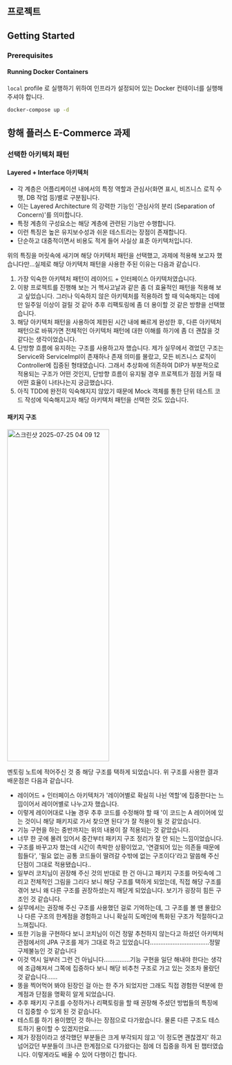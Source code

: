 ## 프로젝트

## Getting Started

### Prerequisites

#### Running Docker Containers

`local` profile 로 실행하기 위하여 인프라가 설정되어 있는 Docker 컨테이너를 실행해주셔야 합니다.

```bash
docker-compose up -d
```

## 항해 플러스 E-Commerce 과제
### 선택한 아키텍처 패턴
#### Layered + Interface 아키텍처
- 각 계층은 어플리케이션 내에서의 특정 역할과 관심사(화면 표시, 비즈니스 로직 수행, DB 작업 등)별로 구분됩니다.
- 이는 Layered Architecture 의 강력한 기능인 '관심사의 분리 (Separation of Concern)'를 의미합니다.
- 특정 계층의 구성요소는 해당 계층에 관련된 기능만 수행합니다.
- 이런 특징은 높은 유지보수성과 쉬운 테스트라는 장점이 존재합니다.
- 단순하고 대중적이면서 비용도 적게 들어 사실상 표준 아키텍처입니다.

위의 특징을 머릿속에 새기며 해당 아키텍처 패턴을 선택했고, 과제에 적용해 보고자 했습니다만...실제로 해당 아키텍처 패턴을 사용한 주된 이유는 다음과 같습니다.

1. 가장 익숙한 아키텍처 패턴이 레이어드 + 인터페이스 아키텍처였습니다.
2. 이왕 프로젝트를 진행해 보는 거 헥사고날과 같은 좀 더 효율적인 패턴을 적용해 보고 싶었습니다. 그러나 익숙하지 않은 아키텍처를 적용하려 할 때 익숙해지는 데에만 일주일 이상이 걸릴 것 같아 추후 리팩토링에 좀 더 용이할 것 같은 방향을 선택했습니다.
3. 해당 아키텍처 패턴을 사용하여 제한된 시간 내에 빠르게 완성한 후, 다른 아키텍처 패턴으로 바꿔가면 전체적인 아키텍처 패턴에 대한 이해를 하기에 좀 더 괜찮을 것 같다는 생각이었습니다.
4. 단방향 흐름에 유지하는 구조를 사용하고자 했습니다. 제가 실무에서 겪었던 구조는 Service와 ServiceImpl이 존재하나 존재 의미를 몰랐고, 모든 비즈니스 로직이 Controller에 집중된 형태였습니다.
그래서 추상화에 의존하여 DIP가 부분적으로 적용되는 구조가 어떤 것인지, 단방향 흐름이 유지될 경우 프로젝트가 점점 커질 때 어떤 효율이 나타나는지 궁금했습니다.
5. 아직 TDD에 완전히 익숙해지지 않았기 때문에 Mock 객체를 통한 단위 테스트 코드 작성에 익숙해지고자 해당 아키텍처 패턴을 선택한 것도 있습니다.

#### 패키지 구조
<img width="236" height="768" alt="스크린샷 2025-07-25 04 09 12" src="https://github.com/user-attachments/assets/2ad81c11-290c-400a-bb61-ef5c460f3afa" />

멘토링 노트에 적어주신 것 중 해당 구조를 택하게 되었습니다. 위 구조를 사용한 결과 배운점은 다음과 같습니다.
- 레이어드 + 인터페이스 아키텍처가 '레이어별로 확실히 나뉜 역할'에 집중한다는 느낌이어서 레이어별로 나누고자 했습니다.
- 이렇게 레이어대로 나눌 경우 추후 코드를 수정해야 할 때 '이 코드는 A 레이어에 있는 것이니 해당 패키지로 가서 찾으면 된다'가 잘 적용이 될 것 같았습니다.
- 기능 구현을 하는 중반까지는 위의 내용이 잘 적용되는 것 같았습니다.
- 너무 한 곳에 몰려 있어서 중간부터 패키지 구조 정리가 잘 안 되는 느낌이었습니다.
- 구조를 바꾸고자 했는데 시간이 촉박한 상황이었고, '연결되어 있는 의존들 때문에 힘들다', '필요 없는 공통 코드들이 딸려갈 수밖에 없는 구조이다'라고 말씀해 주신 단점이 그대로 적용됐습니다..
- 일부러 코치님이 권장해 주신 것의 반대로 한 건 아니고 패키지 구조를 머릿속에 그리고 전체적인 그림을 그리다 보니 해당 구조를 택하게 되었는데, 직접 해당 구조를 겪어 보니 왜 다른 구조를 권장하셨는지 깨닫게 되었습니다. 보기가 굉장히 힘든 구조인 것 같습니다.
- 실무에서는 권장해 주신 구조를 사용했던 걸로 기억하는데, 그 구조를 볼 땐 몰랐으나 다른 구조의 한계점을 경험하고 나니 확실히 도메인에 특화된 구조가 적절하다고 느껴집니다.
- 또한 기능을 구현하다 보니 코치님이 이건 정말 추천하지 않는다고 하셨던 아키텍처 관점에서의 JPA 구조를 제가 그대로 하고 있었습니다..................................정말 구제불능인 것 같습니다
- 이것 역시 일부러 그런 건 아닙니다...............기능 구현을 일단 해내야 한다는 생각에 조급해져서 그쪽에 집중하다 보니 해당 비추천 구조로 가고 있는 것조차 몰랐던 것 같습니다......
- 똥을 찍어먹어 봐야 된장인 걸 아는 한 주가 되었지만 그래도 직접 경험한 덕분에 한계점과 단점을 명확히 알게 되었습니다.
- 추후 패키지 구조를 수정하거나 리팩토링을 할 때 권장해 주셨던 방법들의 특징에 더 집중할 수 있게 된 것 같습니다.
- 테스트를 하기 용이했던 것 하나는 장점으로 다가왔습니다. 물론 다른 구조도 테스트하기 용이할 수 있겠지만요........
- 제가 장점이라고 생각했던 부분들은 크게 부각되지 않고 '이 정도면 괜찮겠지' 하고 넘어갔던 부분들이 크나큰 한계점으로 다가왔다는 점에 더 집중을 하게 된 챕터였습니다. 이렇게라도 배울 수 있어 다행이긴 합니다.
